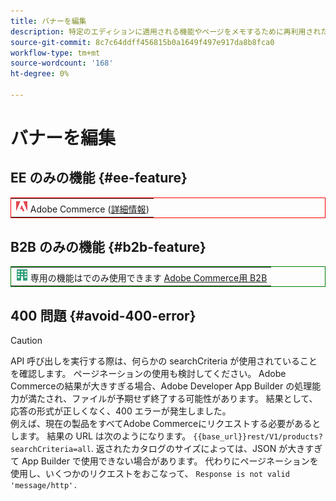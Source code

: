 ```yaml
---
title: バナーを編集
description: 特定のエディションに適用される機能やページをメモするために再利用されたビジュアル要素
source-git-commit: 8c7c64ddff456815b0a1649f497e917da8b8fca0
workflow-type: tm+mt
source-wordcount: '168'
ht-degree: 0%

---
```


# バナーを編集

## EE のみの機能 {#ee-feature}

<table style="border:1px solid red">
<tr><td><img alt="Adobe Commerce機能" src="../assets/adobe-logo.svg" width="20" height="20" /> Adobe Commerce (<a href="https://experienceleague.adobe.com/docs/commerce-admin/user-guides/home.html#product-editions">詳細情報</a>)</td></tr>
</table>

## B2B のみの機能 {#b2b-feature}

<table style="border:1px solid green">
<tr><td><img alt="Adobe Commerce機能" src="../assets/b2b.svg" width="20" height="20" /> 専用の機能はでのみ使用できます <a href="https://experienceleague.adobe.com/docs/commerce-admin/user-guides/home.html#product-editions">Adobe Commerce用 B2B</a></td></tr>
</table>

## 400 問題 {#avoid-400-error}

>[!CAUTION]
>
>API 呼び出しを実行する際は、何らかの searchCriteria が使用されていることを確認します。 ページネーションの使用も検討してください。 Adobe Commerceの結果が大きすぎる場合、Adobe Developer App Builder の処理能力が満たされ、ファイルが予期せず終了する可能性があります。 結果として、応答の形式が正しくなく、400 エラーが発生しました。\
> 例えば、現在の製品をすべてAdobe Commerceにリクエストする必要があるとします。 結果の URL は次のようになります。 `{{base_url}}rest/V1/products?searchCriteria=all`. 返されたカタログのサイズによっては、JSON が大きすぎて App Builder で使用できない場合があります。 代わりにページネーションを使用し、いくつかのリクエストをおこなって、 `Response is not valid 'message/http'.`
